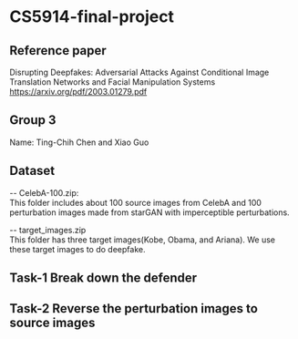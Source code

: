 # CS5914-final-project

## Reference paper  
Disrupting Deepfakes: Adversarial Attacks Against Conditional Image Translation Networks and Facial Manipulation Systems  
https://arxiv.org/pdf/2003.01279.pdf  

## Group 3  
Name: Ting-Chih Chen and Xiao Guo  

## Dataset  
-- CelebA-100.zip:  
This folder includes about 100 source images from CelebA and 100 perturbation images made from starGAN with imperceptible perturbations.  

-- target_images.zip  
This folder has three target images(Kobe, Obama, and Ariana). We use these target images to do deepfake.  

## Task-1 Break down the defender  

## Task-2 Reverse the perturbation images to source images  

